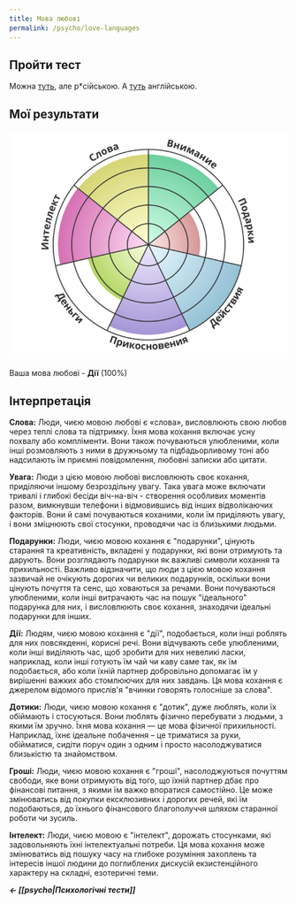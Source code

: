 ```yaml
---
title: Мова любові
permalink: /psycho/love-languages
---
```


## Пройти тест
Можна [туть](https://www.idrlabs.com/ru/love-styles/test.php), але р\*сійською.
А [туть](https://www.idrlabs.com/love-styles/test.php) англійською.

## Мої результати

![](assets/love-languages.png)

Ваша мова любові - **Дії** (100%)

## Інтерпретація

**Слова:** Люди, чиєю мовою любові є «слова», висловлюють свою любов через теплі слова та підтримку. Їхня мова кохання включає усну похвалу або компліменти. Вони також почуваються улюбленими, коли інші розмовляють з ними в дружньому та підбадьорливому тоні або надсилають їм приємні повідомлення, любовні записки або цитати.  
  
**Увага:** Люди з цією мовою любові висловлюють своє кохання, приділяючи іншому безроздільну увагу. Така увага може включати тривалі і глибокі бесіди віч-на-віч - створення особливих моментів разом, вимкнувши телефони і відмовившись від інших відволікаючих факторів. Вони й самі почуваються коханими, коли їм приділяють увагу, і вони зміцнюють свої стосунки, проводячи час із близькими людьми.  
  
**Подарунки:** Люди, чиєю мовою кохання є "подарунки", цінують старання та креативність, вкладені у подарунки, які вони отримують та дарують. Вони розглядають подарунки як важливі символи кохання та прихильності. Важливо відзначити, що люди з цією мовою кохання зазвичай не очікують дорогих чи великих подарунків, оскільки вони цінують почуття та сенс, що ховаються за речами. Вони почуваються улюбленими, коли інші витрачають час на пошук "ідеального" подарунка для них, і висловлюють своє кохання, знаходячи ідеальні подарунки для інших.  
  
**Дії:** Людям, чиєю мовою кохання є "дії", подобається, коли інші роблять для них повсякденні, корисні речі. Вони відчувають себе улюбленими, коли інші виділяють час, щоб зробити для них невеликі ласки, наприклад, коли інші готують їм чай чи каву саме так, як їм подобається, або коли їхній партнер добровільно допомагає їм у вирішенні важких або стомлюючих для них завдань. Ця мова кохання є джерелом відомого прислів'я "вчинки говорять голосніше за слова".  
  
**Дотики:** Люди, чиєю мовою кохання є "дотик", дуже люблять, коли їх обіймають і стосуються. Вони люблять фізично перебувати з людьми, з якими їм зручно. Їхня мова кохання — це мова фізичної прихильності. Наприклад, їхнє ідеальне побачення – це триматися за руки, обійматися, сидіти поруч один з одним і просто насолоджуватися близькістю та знайомством.  
  
**Гроші:** Люди, чиєю мовою кохання є "гроші", насолоджуються почуттям свободи, яке вони отримують від того, що їхній партнер дбає про фінансові питання, з якими їм важко впоратися самостійно. Це може змінюватись від покупки ексклюзивних і дорогих речей, які їм подобаються, до їхнього фінансового благополуччя шляхом старанної роботи чи зусиль.  
  
**Інтелект:** Люди, чиєю мовою є "інтелект", дорожать стосунками, які задовольняють їхні інтелектуальні потреби. Ця мова кохання може змінюватись від пошуку часу на глибоке розуміння захоплень та інтересів іншої людини до поглиблених дискусій екзистенційного характеру на складні, езотеричні теми.

***← [[psycho|Психологічні тести]]***